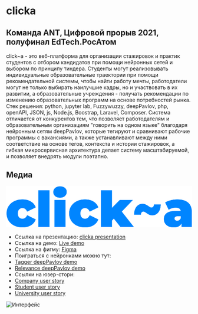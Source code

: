 # clicka
## Команда ANT, Цифровой прорыв 2021, полуфинал EdTech.РосАтом
click~a - это веб-платформа для организации стажировок и практик студентов с отбором кандидатов при помощи нейронных сетей и выбором по принципу тиндера. Cтуденты могут реализовывать индивидуальные образовательные траектории при помощи рекомендательной системы, чтобы найти работу мечты, работодатели могут не только выбирать наилучшие кадры, но и участвовать в их развитии, а образовательные учреждения - получать рекомендации по изменению образовательных программ на основе потребностей рынка.
Стек решения: python, jupyter lab, Fuzzywuzzy, deepPavlov, php, openAPI, JSON, js, Node.js, Boostrap, Laravel, Сomposer.
Система отличается от конкурентов тем, что позволяет работодателям и образовательным организациям "говорить на одном языке" благодаря нейронным сетям deepPavlov, которые тегируют и сравнивают рабочие программы с вакансиями, а также устанавливают между ними соответствие на основе тегов, контекста и истории стажировок, а гибкая микросервисная архитектура делает систему масштабируемой, и позволяет внедрять модули поэтапно.

## Медиа
![Логотип](/media/click_a.png)
* Ссылка на презентацию: [clicka presentation](https://www.canva.com/design/DAEb7LS1iJE/0Ql3fC5ME1n2tAv5n003vw/view?utm_content=DAEb7LS1iJE&utm_campaign=designshare&utm_medium=link&utm_source=sharebutton)
* Ссылка на демо: [Live demo](http://aztec.sanchozzz.beget.tech/)
* Ссылка на фигму: [Figma](https://www.figma.com/file/MHfSPHxn729qsewzqqUbSo/Clicka)
* Поиграться с нейронками можно тут: 
* [Tagger deepPavlov demo](http://46.48.14.86:5005/)
* [Relevance deepPavlov demo](http://46.48.14.86:6005/)
* Ссылки на юзер-стори: 
* [Company user story](https://www.youtube.com/watch?v=2OBl1KGzRDc)
* [Student user story](https://www.youtube.com/watch?v=upPqSK973Q4)
* [University user story](https://www.youtube.com/watch?v=MKlwWejHpmQ)

![Интерфейс](/media/interface.gif)

